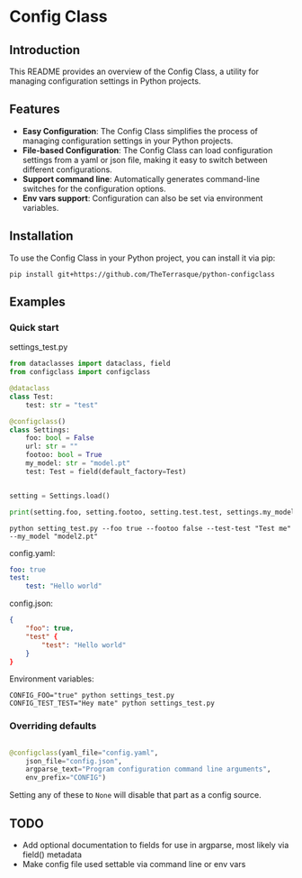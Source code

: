 # Config Class

## Introduction
This README provides an overview of the Config Class, a utility for managing configuration settings in Python projects.

## Features
- **Easy Configuration**: The Config Class simplifies the process of managing configuration settings in your Python projects.
- **File-based Configuration**: The Config Class can load configuration settings from a yaml or json file, making it easy to switch between different configurations.
- **Support command line**: Automatically generates command-line switches for the configuration options.
- **Env vars support**: Configuration can also be set via environment variables.

## Installation
To use the Config Class in your Python project, you can install it via pip:

`pip install git+https://github.com/TheTerrasque/python-configclass`

## Examples

### Quick start

settings_test.py
```python
from dataclasses import dataclass, field
from configclass import configclass

@dataclass
class Test:
    test: str = "test"

@configclass()
class Settings:
    foo: bool = False
    url: str = ""
    footoo: bool = True
    my_model: str = "model.pt"
    test: Test = field(default_factory=Test)


setting = Settings.load()

print(setting.foo, setting.footoo, setting.test.test, settings.my_model)
```

```
python setting_test.py --foo true --footoo false --test-test "Test me" --my_model "model2.pt"
```

config.yaml:
```yaml
foo: true
test:
    test: "Hello world"
```

config.json:
```json
{
    "foo": true, 
    "test" {
        "test": "Hello world"
    }
}
```

Environment variables:
```
CONFIG_FOO="true" python settings_test.py
CONFIG_TEST_TEST="Hey mate" python settings_test.py
```
### Overriding defaults

```python

@configclass(yaml_file="config.yaml", 
    json_file="config.json", 
    argparse_text="Program configuration command line arguments", 
    env_prefix="CONFIG")
```

Setting any of these to `None` will disable that part as a config source.

## TODO

- Add optional documentation to fields for use in argparse, most likely via field() metadata
- Make config file used settable via command line or env vars